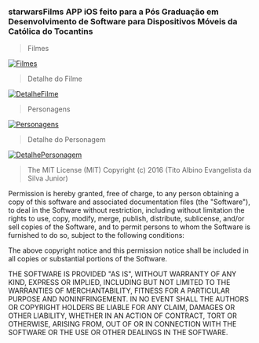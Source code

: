 
### starwarsFilms APP iOS feito para a Pós Graduação em Desenvolvimento de Software para Dispositivos Móveis da Católica do Tocantins

> Filmes

[![Filmes](https://)]() 

> Detalhe do Filme

[![DetalheFilme](https:/)]() 

> Personagens

[![Personagens](https://)]() 

> Detalhe do Personagem

[![DetalhePersonagem](https://)]()  

> The MIT License (MIT)
Copyright (c) 2016 (Tito Albino Evangelista da Silva Junior)

Permission is hereby granted, free of charge, to any person obtaining a copy of this software and associated documentation files (the "Software"), to deal in the Software without restriction, including without limitation the rights to use, copy, modify, merge, publish, distribute, sublicense, and/or sell copies of the Software, and to permit persons to whom the Software is furnished to do so, subject to the following conditions:

The above copyright notice and this permission notice shall be included in all copies or substantial portions of the Software.

THE SOFTWARE IS PROVIDED "AS IS", WITHOUT WARRANTY OF ANY KIND, EXPRESS OR IMPLIED, INCLUDING BUT NOT LIMITED TO THE WARRANTIES OF MERCHANTABILITY, FITNESS FOR A PARTICULAR PURPOSE AND NONINFRINGEMENT. IN NO EVENT SHALL THE AUTHORS OR COPYRIGHT HOLDERS BE LIABLE FOR ANY CLAIM, DAMAGES OR OTHER LIABILITY, WHETHER IN AN ACTION OF CONTRACT, TORT OR OTHERWISE, ARISING FROM, OUT OF OR IN CONNECTION WITH THE SOFTWARE OR THE USE OR OTHER DEALINGS IN THE SOFTWARE.